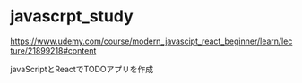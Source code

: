 # javascrpt_study
https://www.udemy.com/course/modern_javascipt_react_beginner/learn/lecture/21899218#content

javaScriptとReactでTODOアプリを作成
